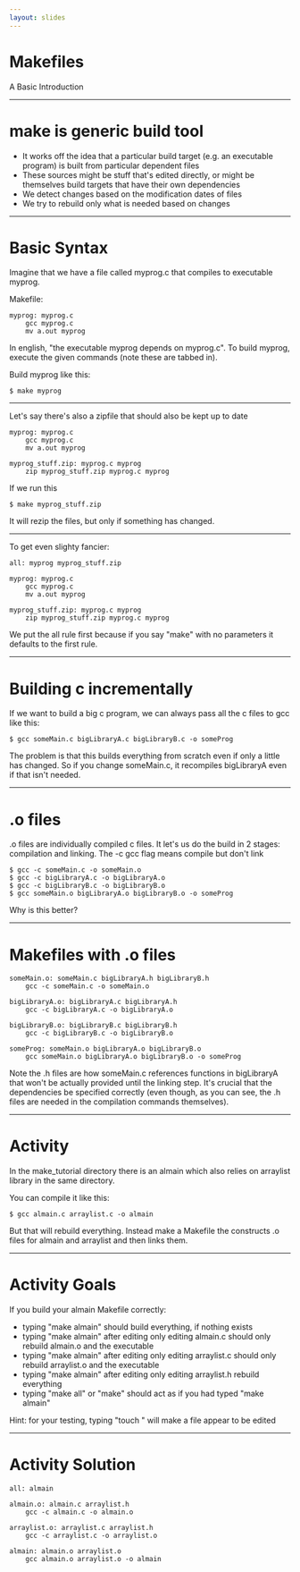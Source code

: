 ```yaml
---
layout: slides
---
```


# Makefiles

A Basic Introduction

---

# make is generic build tool

+ It works off the idea that a particular build target (e.g. an executable program) is built from particular dependent files
+ These sources might be stuff that's edited directly, or might be themselves build targets that have their own dependencies
+ We detect changes based on the modification dates of files
+ We try to rebuild only what is needed based on changes

---

# Basic Syntax

Imagine that we have a file called myprog.c that compiles to executable myprog.

Makefile:

    myprog: myprog.c
        gcc myprog.c
        mv a.out myprog

In english, "the executable myprog depends on myprog.c".  To build myprog, execute the given commands (note these are tabbed in).

Build myprog like this:

    $ make myprog



---
Let's say there's also a zipfile that should also be kept up to date

    myprog: myprog.c
        gcc myprog.c
        mv a.out myprog
    
    myprog_stuff.zip: myprog.c myprog
        zip myprog_stuff.zip myprog.c myprog
        
If we run this

    $ make myprog_stuff.zip

It will rezip the files, but only if something has changed.

---
To get even slighty fancier:

    all: myprog myprog_stuff.zip

    myprog: myprog.c
        gcc myprog.c
        mv a.out myprog
    
    myprog_stuff.zip: myprog.c myprog
        zip myprog_stuff.zip myprog.c myprog

We put the all rule first because if you say "make" with no parameters it defaults to the first rule.

---

# Building c incrementally

If we want to build a big c program, we can always pass all the c files to gcc like this:

    $ gcc someMain.c bigLibraryA.c bigLibraryB.c -o someProg
    
The problem is that this builds everything from scratch even if only a little has changed.  So if you change someMain.c, it recompiles bigLibraryA even if that isn't needed.

---

# .o files

.o files are individually compiled c files.  It let's us do the build in 2 stages: compilation and linking.  The -c gcc flag means compile but don't link

    $ gcc -c someMain.c -o someMain.o
    $ gcc -c bigLibraryA.c -o bigLibraryA.o
    $ gcc -c bigLibraryB.c -o bigLibraryB.o
    $ gcc someMain.o bigLibraryA.o bigLibraryB.o -o someProg
    
Why is this better?

---
# Makefiles with .o files

    someMain.o: someMain.c bigLibraryA.h bigLibraryB.h
        gcc -c someMain.c -o someMain.o
    
    bigLibraryA.o: bigLibraryA.c bigLibraryA.h
        gcc -c bigLibraryA.c -o bigLibraryA.o
        
    bigLibraryB.o: bigLibraryB.c bigLibraryB.h
        gcc -c bigLibraryB.c -o bigLibraryB.o
        
    someProg: someMain.o bigLibraryA.o bigLibraryB.o
        gcc someMain.o bigLibraryA.o bigLibraryB.o -o someProg

Note the .h files are how someMain.c references functions in bigLibraryA that won't be actually provided until the linking step.  It's crucial that the dependencies be specified correctly (even though, as you can see, the .h files are needed in the compilation commands themselves). 

---
# Activity

In the make_tutorial directory there is an almain which also relies on arraylist library in the same directory.

You can compile it like this:

    $ gcc almain.c arraylist.c -o almain
    
But that will rebuild everything.  Instead make a Makefile the constructs .o files for almain and arraylist and then links them.

---
# Activity Goals

If you build your almain Makefile correctly:

+ typing "make almain" should build everything, if nothing exists
+ typing "make almain" after editing only editing almain.c should only rebuild almain.o and the executable
+ typing "make almain" after editing only editing arraylist.c should only rebuild arraylist.o and the executable
+ typing "make almain" after editing only editing arraylist.h rebuild everything
+ typing "make all" or "make" should act as if you had typed "make almain"

Hint: for your testing, typing "touch <filename>" will make a file appear to be edited

---
# Activity Solution

	all: almain
	
	almain.o: almain.c arraylist.h
		gcc -c almain.c -o almain.o
	
	arraylist.o: arraylist.c arraylist.h
		gcc -c arraylist.c -o arraylist.o
	
	almain: almain.o arraylist.o
		gcc almain.o arraylist.o -o almain
	
